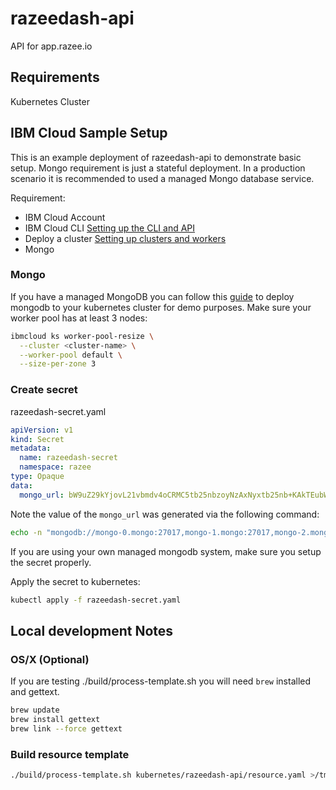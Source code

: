 # razeedash-api

API for app.razee.io

## Requirements

Kubernetes Cluster

## IBM Cloud Sample Setup

This is an example deployment of razeedash-api to demonstrate basic setup. Mongo
requirement is just a stateful deployment.  In a production scenario it is
recommended to used a managed Mongo database service.

Requirement:

- IBM Cloud Account
- IBM Cloud CLI [Setting up the CLI and API](https://cloud.ibm.com/docs/containers?topic=containers-cs_cli_install)
- Deploy a cluster [Setting up clusters and workers](https://cloud.ibm.com/docs/containers?topic=containers-clusters#clusters)
- Mongo

### Mongo

If you have a managed MongoDB you can follow this
[guide](https://developer.ibm.com/tutorials/cl-deploy-mongodb-replica-set-using-ibm-cloud-container-service/)
to deploy mongodb to your kubernetes cluster for demo purposes.  Make
sure your worker pool has at least 3 nodes:

```bash
ibmcloud ks worker-pool-resize \
  --cluster <cluster-name> \
  --worker-pool default \
  --size-per-zone 3
```

### Create secret

razeedash-secret.yaml

```yaml
apiVersion: v1
kind: Secret
metadata:
  name: razeedash-secret
  namespace: razee
type: Opaque
data:
  mongo_url: bW9uZ29kYjovL21vbmdv4oCRMC5tb25nbzoyNzAxNyxtb25nb+KAkTEubW9uZ286MjcwMTcsbW9uZ2/igJEyLm1vbmdvL215cHJvamVjdD9yZXBsaWNhU2V0PXJzMA==
```

Note the value of the `mongo_url` was generated via the following command:

<!--Markdownlint-disable MD013-->
```bash
echo -n "mongodb://mongo‑0.mongo:27017,mongo‑1.mongo:27017,mongo‑2.mongo/razeedash?replicaSet=rs0" | base64
```
<!--Markdownlint-enable MD013-->

If you are using your own managed mongodb system, make sure you
setup the secret properly.

Apply the secret to kubernetes:

```bash
kubectl apply -f razeedash-secret.yaml
```

## Local development Notes

### OS/X (Optional)

If you are testing ./build/process-template.sh you will need `brew` installed
and gettext.

```bash
brew update
brew install gettext
brew link --force gettext
```

### Build resource template

```bash
./build/process-template.sh kubernetes/razeedash-api/resource.yaml >/tmp/resource.yaml
```
